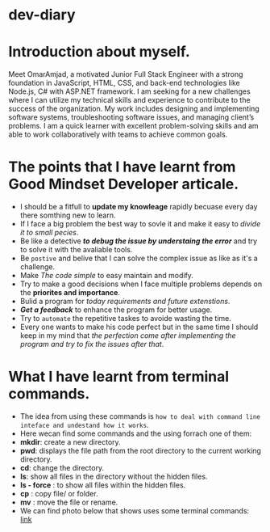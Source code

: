 # dev-diary

# Introduction about myself.

Meet OmarAmjad, a motivated Junior Full Stack Engineer with a strong foundation in JavaScript, HTML, CSS, and back-end technologies like Node.js, C# with ASP.NET framework. I am seeking  for a new  challenges where I can utilize my technical skills and experience to contribute to the success of the organization. My work includes designing and implementing software systems, troubleshooting software issues, and managing client’s problems. I am a quick learner with excellent problem-solving skills and am able to work collaboratively with teams to achieve common goals.

# The points that I have learnt from Good Mindset Developer articale.

- I should be a fitfull to **update my knowleage** rapidly becuase every day there somthing new to learn.
- If I face a big problem the best way to sovle it and make it easy to *divide it to small pecies*.
- Be like a detective ***to debug the issue by understaing the error*** and try to solve it with the avaliable tools.
- Be `postive` and belive that I can solve the complex issue as like as it's a challenge.
- Make _The code simple_ to easy maintain and modify.
- Try to make a good decisions when I face multiple problems depends on the **priorites and importance**.
- Bulid a program for _today requirements and future extenstions_. 
- ***Get a feedback*** to enhance the program for better usage.
- Try to `automate` the repetitive taskes to avoide wasting the time.
- Every one wants to make his code perfect but in the same time I should keep in my mind that *the perfection come after implementing the program and try to fix the issues after that*.

# What I have learnt from terminal commands.

- The idea from using these commands is `how to deal with command line inteface and undestand how it works`.
- Here wecan find some commands and the using forrach one of them:
- **mkdir**:  create a new directory.
- **pwd**: displays the file path from the root directory to the current working directory.
- **cd**: change the directory.
- **ls**: show all files in the directory without the hidden files.
- **ls - force** : to show all files within the hidden files.
- **cp** : copy file/ or folder.
- **mv** : move the file or rename.  
- We can find photo below that shows uses some terminal commands:
  [link](dev-dairy.png)
